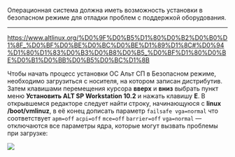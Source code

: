 Операционная система должна иметь возможность установки в безопасном режиме для отладки проблем с поддержкой оборудования.

___

https://www.altlinux.org/%D0%9F%D0%B5%D1%80%D0%B2%D0%B0%D1%8F_%D0%BF%D0%BE%D0%BC%D0%BE%D1%89%D1%8C#%D0%94%D1%80%D1%83%D0%B3%D0%B8%D0%B5_%D0%BF%D1%80%D0%BE%D0%B1%D0%BB%D0%B5%D0%BC%D1%8B

Чтобы начать процесс установки ОС Альт СП в Безопасном режиме, необходимо загрузиться с носителя, на котором записан дистрибутив. Затем клавишами перемещения курсора **вверх** и **вниз** выбрать пункт меню **Установить ALT SP Workstation 10.2** и нажать клавишу **E**. В открывшемся редакторе следует найти строку, начинающуюся с **linux /boot/vmlinuz**, в её конец дописать параметр `failsafe vga=normal` что соответствует `apm=off` `acpi=off` `mce=off` `barrier=off` `vga=normal` — отключаются все параметры ядра, которые могут вызвать проблемы при загрузке: 

![](/public/img/safemode.png)